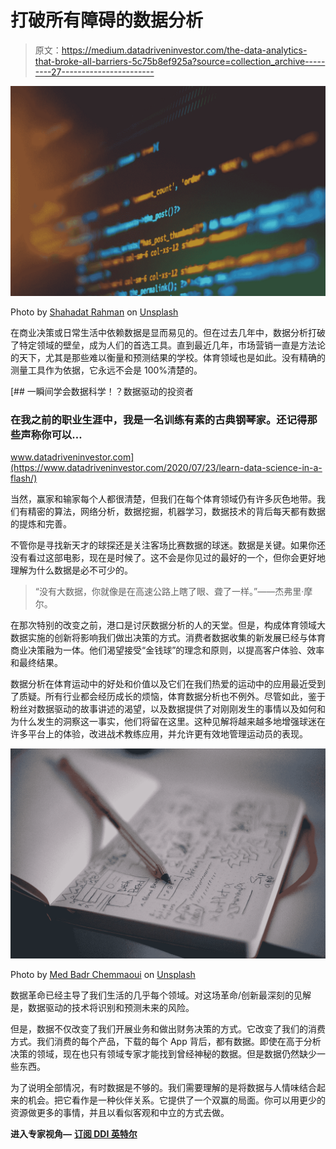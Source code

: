# 打破所有障碍的数据分析

> 原文：<https://medium.datadriveninvestor.com/the-data-analytics-that-broke-all-barriers-5c75b8ef925a?source=collection_archive---------27----------------------->

![](img/9cdd7054ebd52a30decedd56037cf53f.png)

Photo by [Shahadat Rahman](https://unsplash.com/@hishahadat?utm_source=medium&utm_medium=referral) on [Unsplash](https://unsplash.com?utm_source=medium&utm_medium=referral)

在商业决策或日常生活中依赖数据是显而易见的。但在过去几年中，数据分析打破了特定领域的壁垒，成为人们的首选工具。直到最近几年，市场营销一直是方法论的天下，尤其是那些难以衡量和预测结果的学校。体育领域也是如此。没有精确的测量工具作为依据，它永远不会是 100%清楚的。

[](https://www.datadriveninvestor.com/2020/07/23/learn-data-science-in-a-flash/) [## 一瞬间学会数据科学！？数据驱动的投资者

### 在我之前的职业生涯中，我是一名训练有素的古典钢琴家。还记得那些声称你可以…

www.datadriveninvestor.com](https://www.datadriveninvestor.com/2020/07/23/learn-data-science-in-a-flash/) 

当然，赢家和输家每个人都很清楚，但我们在每个体育领域仍有许多灰色地带。我们有精密的算法，网络分析，数据挖掘，机器学习，数据技术的背后每天都有数据的提炼和完善。

不管你是寻找新天才的球探还是关注客场比赛数据的球迷。数据是关键。如果你还没有看过这部电影，现在是时候了。这不会是你见过的最好的一个，但你会更好地理解为什么数据是必不可少的。

> “没有大数据，你就像是在高速公路上瞎了眼、聋了一样。”——杰弗里·摩尔。

在那次特别的改变之前，港口是讨厌数据分析的人的天堂。但是，构成体育领域大数据实施的创新将影响我们做出决策的方式。消费者数据收集的新发展已经与体育商业决策融为一体。他们渴望接受“金钱球”的理念和原则，以提高客户体验、效率和最终结果。

数据分析在体育运动中的好处和价值以及它们在我们热爱的运动中的应用最近受到了质疑。所有行业都会经历成长的烦恼，体育数据分析也不例外。尽管如此，鉴于粉丝对数据驱动的故事讲述的渴望，以及数据提供了对刚刚发生的事情以及如何和为什么发生的洞察这一事实，他们将留在这里。这种见解将越来越多地增强球迷在许多平台上的体验，改进战术教练应用，并允许更有效地管理运动员的表现。

![](img/914fe32f42abc70d9bffc1289aa0db73.png)

Photo by [Med Badr Chemmaoui](https://unsplash.com/@medbadrc?utm_source=medium&utm_medium=referral) on [Unsplash](https://unsplash.com?utm_source=medium&utm_medium=referral)

数据革命已经主导了我们生活的几乎每个领域。对这场革命/创新最深刻的见解是，数据驱动的技术将识别和预测未来的风险。

但是，数据不仅改变了我们开展业务和做出财务决策的方式。它改变了我们的消费方式。我们消费的每个产品，下载的每个 App 背后，都有数据。即使在高于分析决策的领域，现在也只有领域专家才能找到曾经神秘的数据。但是数据仍然缺少一些东西。

为了说明全部情况，有时数据是不够的。我们需要理解的是将数据与人情味结合起来的机会。把它看作是一种伙伴关系。它提供了一个双赢的局面。你可以用更少的资源做更多的事情，并且以看似客观和中立的方式去做。

**进入专家视角—** [**订阅 DDI 英特尔**](https://datadriveninvestor.com/ddi-intel)